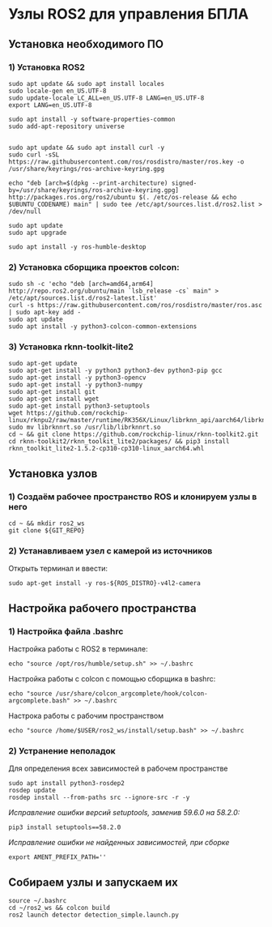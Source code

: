 # Узлы ROS2 для управления БПЛА

## Установка необходимого ПО
    
### 1) Установка ROS2

	sudo apt update && sudo apt install locales
	sudo locale-gen en_US.UTF-8
	sudo update-locale LC_ALL=en_US.UTF-8 LANG=en_US.UTF-8
	export LANG=en_US.UTF-8
	
	sudo apt install -y software-properties-common
	sudo add-apt-repository universe
	
	
	sudo apt update && sudo apt install curl -y
	sudo curl -sSL https://raw.githubusercontent.com/ros/rosdistro/master/ros.key -o /usr/share/keyrings/ros-archive-keyring.gpg
	
	echo "deb [arch=$(dpkg --print-architecture) signed-by=/usr/share/keyrings/ros-archive-keyring.gpg] http://packages.ros.org/ros2/ubuntu $(. /etc/os-release && echo $UBUNTU_CODENAME) main" | sudo tee /etc/apt/sources.list.d/ros2.list > /dev/null
	
	sudo apt update
	sudo apt upgrade
	
	sudo apt install -y ros-humble-desktop

### 2) Установка сборщика проектов colcon:

	sudo sh -c 'echo "deb [arch=amd64,arm64] http://repo.ros2.org/ubuntu/main `lsb_release -cs` main" > /etc/apt/sources.list.d/ros2-latest.list'
	curl -s https://raw.githubusercontent.com/ros/rosdistro/master/ros.asc | sudo apt-key add -
	sudo apt update
	sudo apt install -y python3-colcon-common-extensions

### 3) Установка rknn-toolkit-lite2

	sudo apt-get update
	sudo apt-get install -y python3 python3-dev python3-pip gcc
	sudo apt-get install -y python3-opencv
	sudo apt-get install -y python3-numpy
	sudo apt-get install git
	sudo apt-get install wget
	sudo apt-get install python3-setuptools
	wget https://github.com/rockchip-linux/rknpu2/raw/master/runtime/RK356X/Linux/librknn_api/aarch64/librknnrt.so
	sudo mv librknnrt.so /usr/lib/librknnrt.so
	cd ~ && git clone https://github.com/rockchip-linux/rknn-toolkit2.git
	cd rknn-toolkit2/rknn_toolkit_lite2/packages/ && pip3 install rknn_toolkit_lite2-1.5.2-cp310-cp310-linux_aarch64.whl


## Установка узлов

### 1) Создаём рабочее пространство ROS и клонируем узлы в него

	cd ~ && mkdir ros2_ws 
	git clone ${GIT_REPO} 

### 2) Устанавливаем узел с камерой из источников 

Открыть терминал и ввести:

	sudo apt-get install -y ros-${ROS_DISTRO}-v4l2-camera

## Настройка рабочего пространства

### 1) Настройка файла .bashrc

Настройка работы с ROS2 в терминале:

	echo "source /opt/ros/humble/setup.sh" >> ~/.bashrc

Настройка работы с colcon с помощью сборщика в bashrc:

	echo "source /usr/share/colcon_argcomplete/hook/colcon-argcomplete.bash" >> ~/.bashrc
 
Настрока работы с рабочим пространством

	echo "source /home/$USER/ros2_ws/install/setup.bash" >> ~/.bashrc

### 2) Устранение неполадок

Для определения всех зависимостей в рабочем пространстве
	
	sudo apt install python3-rosdep2
	rosdep update
	rosdep install --from-paths src --ignore-src -r -y

*Исправление ошибки версий setuptools, заменив 59.6.0 на 58.2.0:*

	pip3 install setuptools==58.2.0

*Исправление ошибки не найденных зависимостей, при сборке*

	export AMENT_PREFIX_PATH=''

## Собираем узлы и запускаем их

	source ~/.bashrc
	cd ~/ros2_ws && colcon build
	ros2 launch detector detection_simple.launch.py

